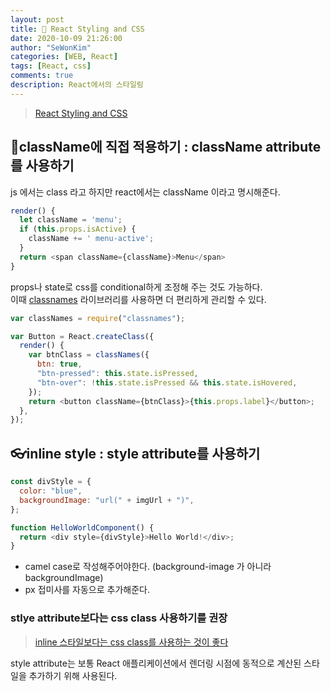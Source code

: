 ```yaml
---
layout: post
title: 🎨 React Styling and CSS
date: 2020-10-09 21:26:00
author: "SeWonKim"
categories: [WEB, React]
tags: [React, css]
comments: true
description: React에서의 스타일링
---
```


> [React Styling and CSS](https://ko.reactjs.org/docs/faq-styling.html)

## 👚className에 직접 적용하기 : className attribute를 사용하기

js 에서는 class 라고 하지만 react에서는 className 이라고 명시해준다.

```javascript
render() {
  let className = 'menu';
  if (this.props.isActive) {
    className += ' menu-active';
  }
  return <span className={className}>Menu</span>
}
```

props나 state로 css를 conditional하게 조정해 주는 것도 가능하다.  
이때 [classnames](https://www.npmjs.com/package/classnames#usage-with-reactjs) 라이브러리를 사용하면 더 편리하게 관리할 수 있다.

```javascript
var classNames = require("classnames");

var Button = React.createClass({
  render() {
    var btnClass = classNames({
      btn: true,
      "btn-pressed": this.state.isPressed,
      "btn-over": !this.state.isPressed && this.state.isHovered,
    });
    return <button className={btnClass}>{this.props.label}</button>;
  },
});
```

## 👓inline style : style attribute를 사용하기

```javascript
const divStyle = {
  color: "blue",
  backgroundImage: "url(" + imgUrl + ")",
};

function HelloWorldComponent() {
  return <div style={divStyle}>Hello World!</div>;
}
```

- camel case로 작성해주어야한다. (background-image 가 아니라 backgroundImage)
- px 접미사를 자동으로 추가해준다.

### stlye attribute보다는 css class 사용하기를 권장

> [inline 스타일보다는 css class를 사용하는 것이 좋다](https://ko.reactjs.org/docs/dom-elements.html#style)

style attribute는 보통 React 애플리케이션에서 렌더링 시점에 동적으로 계산된 스타일을 추가하기 위해 사용된다.
